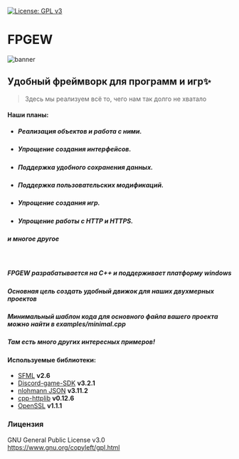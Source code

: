 [![License: GPL v3](https://img.shields.io/badge/License-GPLv3-blue.svg)](https://www.gnu.org/licenses/gpl-3.0)

# FPGEW
![banner](https://cloud.weksoftware.ru/imgs/fordocs/bannerfpgew.png)
## Удобный фреймворк для программ и игр✨ 
>Здесь мы реализуем всё то, чего нам так долго не хватало

#### Наши планы:
- ##### Реализация объектов и работа с ними.
- ##### Упрощение создания интерфейсов.
- ##### Поддержка удобного сохранения данных.
- ##### Поддержка пользовательских модификаций.
- ##### Упрощение создания игр.
- ##### Упрощение работы с HTTP и HTTPS.
##### *и многое другое*

<br> 

##### FPGEW разрабатывается на C++ и поддерживает платформу windows

##### Основная цель создать *удобный движок для наших двухмерных проектов*

##### **Минимальный шаблон кода для основного файла вашего проекта можно найти в examples/minimal.cpp**

##### **Там есть много других интересных примеров!**

#### Используемые библиотеки:
- [SFML](https://github.com/SFML/SFML) **v2.6**
- [Discord-game-SDK](https://discord.com/developers/docs/game-sdk/sdk-starter-guide) **v3.2.1**
- [nlohmann JSON](https://github.com/nlohmann/json) **v3.11.2**
- [cpp-httplib](https://github.com/yhirose/cpp-httplib/tree/master) **v0.12.6**
- [OpenSSL](https://github.com/openssl/openssl) **v1.1.1**

### Лицензия
GNU General Public License v3.0 <br>
https://www.gnu.org/copyleft/gpl.html
